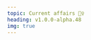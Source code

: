 ```yaml
---
topic: Current affairs 🕵️‍♀️
heading: v1.0.0-alpha.48
img: true
---
```


<slider-img src="/github.png" alt="VuePress status on Github: 239 watchers, 12,635 stars and 1,771 forks" caption="VuePress on GitHub"/>
